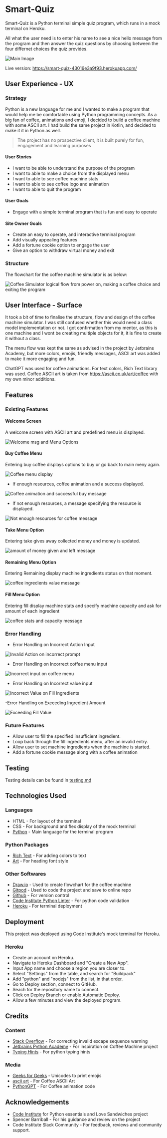 # Smart-Quiz

Smart-Quiz is a Python terminal simple quiz program, which runs in a mock terminal on Heroku.

All what the user need is to enter his name to see a nice hello message from the program and then answer the quiz questions by choosing between the four differnet choices the quiz provides.

![Main Image](readme-content/main-photo.jpeg)

Live version: https://smart-quiz-43016e3a9f93.herokuapp.com/

## User Experience - UX

### Strategy

Python is a new language for me and I wanted to make a program that would help me be comfortable using Python programming concepts. As a big fan of coffee, animations and emoji, I decided to build a coffee machine with some ASCII art. I had build the same project in Kotlin, and decided to make it it in Python as well.

> The project has no prospective client, it is built purely for fun, engagement and learning purposes

#### User Stories
- I want to be able to understand the purpose of the program
- I want to able to make a choice from the displayed menu
- I want to able to see coffee machine stats
- I want to able to see coffee logo and animation
- I want to able to quit the program

#### User Goals
- Engage with a simple terminal program that is fun and easy to operate

#### Site Owner Goals
- Create an easy to operate, and interactive terminal program
- Add visually appealing features
- Add a fortune cookie option to engage the user
- Give an option to withdraw virtual money and exit

### Structure

The flowchart for the coffee machine simulator is as below:

<img src="./readme-content/brew-flowchart.webp" alt="Coffee Simulator logical flow from power on, making a coffee choice and exiting the program">

## User Interface - Surface

It took a bit of time to finalise the structure, flow and design of the coffee machine simulator. I was still confused whether this would need a class model implementation or not. I got confirmation from my mentor, as this is one machine and I wont be creating multiple objects for it, it is fine to create it without a class.

The menu flow was kept the same as advised in the project by Jetbrains Academy, but more colors, emojis, friendly messages, ASCII art was added to make it more engaging and fun.

ChatGPT was used for coffee animations. For text colors, Rich Text library was used. Coffee ASCII art is taken from https://ascii.co.uk/art/coffee with my own minor additions.

## Features

### Existing Features

#### Welcome Screen
A welcome screen with ASCII art and predefined menu is displayed.

![Welcome msg and Menu Options](./readme-content/welcomeMenu.png)

#### Buy Coffee Menu
 Entering buy coffee displays options to buy or go back to main meny again.

![Coffee menu display](./readme-content/buyMenu.png)

- If enough resources, coffee animation and a success displayed.

![Coffee animation and successful buy message](./readme-content/successBuy.png)

- If not enough resources, a message specifying the resource is displayed.

![Not enough resources for coffee message](./readme-content/failedBuy.png)

#### Take Menu Option
Entering take gives away collected money and money is updated.

![amount of money given and left message](./readme-content/takeMessage.png)

#### Remaining Menu Option
Entering  Remaining display machine ingredients status on that moment.

![coffee ingredients value message](./readme-content/statsMessage.png)

#### Fill Menu Option
Entering fill display machine stats and specify machine capacity and ask for amount of each ingredient

![coffee stats and capacity message](./readme-content/fillMessage.png)

### Error Handling

- Error Handling on Incorrect Action Input

![Invalid Action on incorrect prompt](./readme-content/wrongAction.png)

- Error Handling on Incorrect coffee menu input

![Incorrect input on coffee menu](./readme-content/wrongCoffee.png)

- Error Handling on Incorrect value input

![Incorrect Value on Fill Ingredients](./readme-content/wrongFillAmount.png)

-Error Handling on Exceeding Ingredient Amount

![Exceeding Fill Value](./readme-content/exceedFill.png)

### Future Features

- Allow user to fill the specified insufficient ingredient.
- Loop back through the fill ingredients menu, after an invalid entry.
- Allow user to set machine ingredients when the machine is started.
- Add a fortune cookie message along with a coffee animation

## Testing

Testing details can be found in [testing.md](testing.md)

## Technologies Used

### Languages

- HTML - For layout of the terminal
- CSS - For background and flex display of the mock terminal
- [Python](https://www.python.org/) - Main language for the terminal program

### Python Packages

- [Rich Text](https://pypi.org/project/rich/) - For adding colors to text
- [Art](https://pypi.org/project/art/) - For heading font style

### Other Softwares

- [Draw.io](https://app.diagrams.net/) - Used to create flowchart for the coffee machine
- [Gitpod](https://www.gitpod.io/#get-started) - Used to code the project and save to online repo
- [Github](https://github.com/) - For version control
- [Code Institute Python Linter](https://pep8ci.herokuapp.com/) - For python code validation
- [Heroku](https://id.heroku.com/login) - For terminal deployment


## Deployment

This project was deployed using Code Institute's mock terminal for Heroku.

### Heroku 

- Create an account on Heroku.
- Navigate to Heroku Dashboard and "Create a New App".
- Input App name and choose a region you are closer to.
- Select "Settings" from the table, and search for "Buildpack"
- Add "python" and "nodejs" from the list, in that order.
- Go to Deploy section, connect to GitHub.
- Seach for the repository name to connect.
- Click on Deploy Branch or enable Automatic Deploy.
- Allow a few minutes and view the deployed program.

## Credits

### Content

- [Stack Overflow](https://stackoverflow.com/questions/52335970/how-to-fix-syntaxwarning-invalid-escape-sequence-in-python) - For correcting invalid excape sequence warning
- [Jetbrains Python Academy](https://github.com/Flor91/jetbrains-python-academy/tree/master/Coffee%20Machine) - For inspiration on Coffee Machine project
- [Typing Hints](https://docs.python.org/3/library/typing.html) - For python typing hints

### Media
- [Geeks for Geeks](https://www.geeksforgeeks.org/python-program-to-print-emojis/) - Unicodes to print emojis
- [ascii art](https://ascii.co.uk/art/coffee) - For Coffee ASCII Art
- [PythonGPT](https://openai.com/chatgpt/) - For Coffee animation code


## Acknowledgements
- [Code Institute](https://codeinstitute.net/) for Python essentials and Love Sandwiches project
- Spencer Barriball  - For his guidance and review on the project
- Code Institute Slack Community - For feedback, reviews and community support.